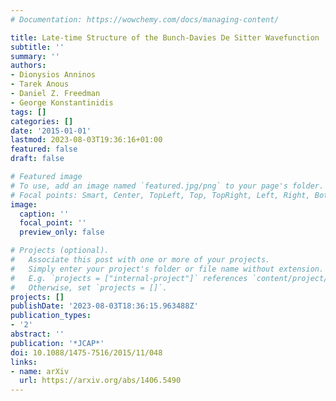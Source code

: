 ```yaml
---
# Documentation: https://wowchemy.com/docs/managing-content/

title: Late-time Structure of the Bunch-Davies De Sitter Wavefunction
subtitle: ''
summary: ''
authors:
- Dionysios Anninos
- Tarek Anous
- Daniel Z. Freedman
- George Konstantinidis
tags: []
categories: []
date: '2015-01-01'
lastmod: 2023-08-03T19:36:16+01:00
featured: false
draft: false

# Featured image
# To use, add an image named `featured.jpg/png` to your page's folder.
# Focal points: Smart, Center, TopLeft, Top, TopRight, Left, Right, BottomLeft, Bottom, BottomRight.
image:
  caption: ''
  focal_point: ''
  preview_only: false

# Projects (optional).
#   Associate this post with one or more of your projects.
#   Simply enter your project's folder or file name without extension.
#   E.g. `projects = ["internal-project"]` references `content/project/deep-learning/index.md`.
#   Otherwise, set `projects = []`.
projects: []
publishDate: '2023-08-03T18:36:15.963488Z'
publication_types:
- '2'
abstract: ''
publication: '*JCAP*'
doi: 10.1088/1475-7516/2015/11/048
links:
- name: arXiv
  url: https://arxiv.org/abs/1406.5490
---
```

